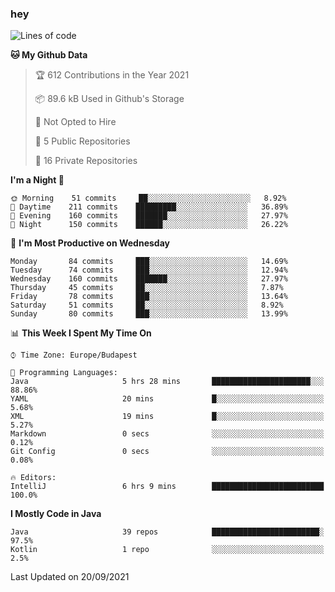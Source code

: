 ### hey

<!--START_SECTION:waka-->
![Lines of code](https://img.shields.io/badge/From%20Hello%20World%20I%27ve%20Written-73812%20lines%20of%20code-blue)

**🐱 My Github Data** 

> 🏆 612 Contributions in the Year 2021
 > 
> 📦 89.6 kB Used in Github's Storage 
 > 
> 🚫 Not Opted to Hire
 > 
> 📜 5 Public Repositories 
 > 
> 🔑 16 Private Repositories  
 > 
**I'm a Night 🦉** 

```text
🌞 Morning    51 commits     ██░░░░░░░░░░░░░░░░░░░░░░░   8.92% 
🌆 Daytime    211 commits    █████████░░░░░░░░░░░░░░░░   36.89% 
🌃 Evening    160 commits    ███████░░░░░░░░░░░░░░░░░░   27.97% 
🌙 Night      150 commits    ██████░░░░░░░░░░░░░░░░░░░   26.22%

```
📅 **I'm Most Productive on Wednesday** 

```text
Monday       84 commits     ███░░░░░░░░░░░░░░░░░░░░░░   14.69% 
Tuesday      74 commits     ███░░░░░░░░░░░░░░░░░░░░░░   12.94% 
Wednesday    160 commits    ███████░░░░░░░░░░░░░░░░░░   27.97% 
Thursday     45 commits     ██░░░░░░░░░░░░░░░░░░░░░░░   7.87% 
Friday       78 commits     ███░░░░░░░░░░░░░░░░░░░░░░   13.64% 
Saturday     51 commits     ██░░░░░░░░░░░░░░░░░░░░░░░   8.92% 
Sunday       80 commits     ███░░░░░░░░░░░░░░░░░░░░░░   13.99%

```


📊 **This Week I Spent My Time On** 

```text
⌚︎ Time Zone: Europe/Budapest

💬 Programming Languages: 
Java                     5 hrs 28 mins       ██████████████████████░░░   88.86% 
YAML                     20 mins             █░░░░░░░░░░░░░░░░░░░░░░░░   5.68% 
XML                      19 mins             █░░░░░░░░░░░░░░░░░░░░░░░░   5.27% 
Markdown                 0 secs              ░░░░░░░░░░░░░░░░░░░░░░░░░   0.12% 
Git Config               0 secs              ░░░░░░░░░░░░░░░░░░░░░░░░░   0.08%

🔥 Editors: 
IntelliJ                 6 hrs 9 mins        █████████████████████████   100.0%

```

**I Mostly Code in Java** 

```text
Java                     39 repos            ████████████████████████░   97.5% 
Kotlin                   1 repo              ░░░░░░░░░░░░░░░░░░░░░░░░░   2.5%

```



 Last Updated on 20/09/2021
<!--END_SECTION:waka-->
